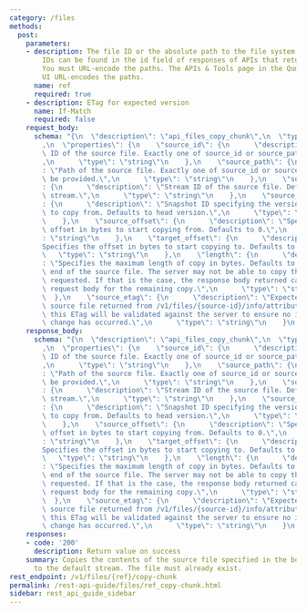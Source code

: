 ```yaml
---
category: /files
methods:
  post:
    parameters:
    - description: The file ID or the absolute path to the file system object. File
        IDs can be found in the id field of responses of APIs that return file attributes.
        You must URL-encode the paths. The APIs & Tools page in the Qumulo Core Web
        UI URL-encodes the paths.
      name: ref
      required: true
    - description: ETag for expected version
      name: If-Match
      required: false
    request_body:
      schema: "{\n  \"description\": \"api_files_copy_chunk\",\n  \"type\": \"object\"\
        ,\n  \"properties\": {\n    \"source_id\": {\n      \"description\": \"File\
        \ ID of the source file. Exactly one of source_id or source_path must be provided.\"\
        ,\n      \"type\": \"string\"\n    },\n    \"source_path\": {\n      \"description\"\
        : \"Path of the source file. Exactly one of source_id or source_path must\
        \ be provided.\",\n      \"type\": \"string\"\n    },\n    \"source_stream_id\"\
        : {\n      \"description\": \"Stream ID of the source file. Defaults to default\
        \ stream.\",\n      \"type\": \"string\"\n    },\n    \"source_snapshot\"\
        : {\n      \"description\": \"Snapshot ID specifying the version of the file\
        \ to copy from. Defaults to head version.\",\n      \"type\": \"number\"\n\
        \    },\n    \"source_offset\": {\n      \"description\": \"Specifies the\
        \ offset in bytes to start copying from. Defaults to 0.\",\n      \"type\"\
        : \"string\"\n    },\n    \"target_offset\": {\n      \"description\": \"\
        Specifies the offset in bytes to start copying to. Defaults to 0.\",\n   \
        \   \"type\": \"string\"\n    },\n    \"length\": {\n      \"description\"\
        : \"Specifies the maximum length of copy in bytes. Defaults to copy to the\
        \ end of the source file. The server may not be able to copy the entire length\
        \ requested. If that is the case, the response body returned can be used as\
        \ request body for the remaining copy.\",\n      \"type\": \"string\"\n  \
        \  },\n    \"source_etag\": {\n      \"description\": \"Expected ETag of the\
        \ source file returned from /v1/files/{source-id}/info/attributes. If provided,\
        \ this ETag will be validated against the server to ensure no intermediate\
        \ change has occurred.\",\n      \"type\": \"string\"\n    }\n  }\n}"
    response_body:
      schema: "{\n  \"description\": \"api_files_copy_chunk\",\n  \"type\": \"object\"\
        ,\n  \"properties\": {\n    \"source_id\": {\n      \"description\": \"File\
        \ ID of the source file. Exactly one of source_id or source_path must be provided.\"\
        ,\n      \"type\": \"string\"\n    },\n    \"source_path\": {\n      \"description\"\
        : \"Path of the source file. Exactly one of source_id or source_path must\
        \ be provided.\",\n      \"type\": \"string\"\n    },\n    \"source_stream_id\"\
        : {\n      \"description\": \"Stream ID of the source file. Defaults to default\
        \ stream.\",\n      \"type\": \"string\"\n    },\n    \"source_snapshot\"\
        : {\n      \"description\": \"Snapshot ID specifying the version of the file\
        \ to copy from. Defaults to head version.\",\n      \"type\": \"number\"\n\
        \    },\n    \"source_offset\": {\n      \"description\": \"Specifies the\
        \ offset in bytes to start copying from. Defaults to 0.\",\n      \"type\"\
        : \"string\"\n    },\n    \"target_offset\": {\n      \"description\": \"\
        Specifies the offset in bytes to start copying to. Defaults to 0.\",\n   \
        \   \"type\": \"string\"\n    },\n    \"length\": {\n      \"description\"\
        : \"Specifies the maximum length of copy in bytes. Defaults to copy to the\
        \ end of the source file. The server may not be able to copy the entire length\
        \ requested. If that is the case, the response body returned can be used as\
        \ request body for the remaining copy.\",\n      \"type\": \"string\"\n  \
        \  },\n    \"source_etag\": {\n      \"description\": \"Expected ETag of the\
        \ source file returned from /v1/files/{source-id}/info/attributes. If provided,\
        \ this ETag will be validated against the server to ensure no intermediate\
        \ change has occurred.\",\n      \"type\": \"string\"\n    }\n  }\n}"
    responses:
    - code: '200'
      description: Return value on success
    summary: Copies the contents of the source file specified in the body of the request
      to the default stream. The file must already exist.
rest_endpoint: /v1/files/{ref}/copy-chunk
permalink: /rest-api-guide/files/ref_copy-chunk.html
sidebar: rest_api_guide_sidebar
---
```

